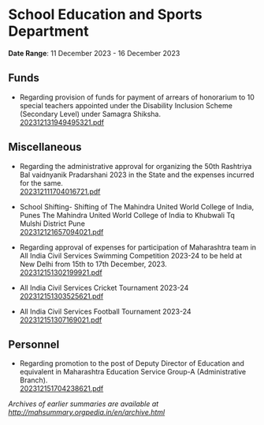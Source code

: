 # School Education and Sports Department

**Date Range**: 11 December 2023 - 16 December 2023


## Funds
- Regarding provision of funds for payment of arrears of honorarium to 10 special teachers appointed under the Disability Inclusion Scheme (Secondary Level) under Samagra Shiksha.\
  [202312131949495321.pdf](https://gr.maharashtra.gov.in/Site/Upload/Government%20Resolutions/English/202312131949495321.pdf)

## Miscellaneous
- Regarding the administrative approval for organizing the 50th Rashtriya Bal vaidnyanik Pradarshani 2023 in the State and the expenses incurred for the same.\
  [202312111704016721.pdf](https://gr.maharashtra.gov.in/Site/Upload/Government%20Resolutions/English/202312111704016721.pdf)

- School Shifting- Shifting of The Mahindra United World College of India, Punes The Mahindra United World College of India to Khubwali Tq Mulshi District Pune\
  [202312121657094021.pdf](https://gr.maharashtra.gov.in/Site/Upload/Government%20Resolutions/English/202312121657094021.pdf)

- Regarding approval of expenses for participation of Maharashtra team in All India Civil Services Swimming Competition 2023-24 to be held at New Delhi from 15th to 17th December, 2023.\
  [202312151302199921.pdf](https://gr.maharashtra.gov.in/Site/Upload/Government%20Resolutions/English/202312151302199921.pdf)

- All India Civil Services Cricket Tournament 2023-24\
  [202312151303525621.pdf](https://gr.maharashtra.gov.in/Site/Upload/Government%20Resolutions/English/202312151303525621.pdf)

- All India Civil Services Football Tournament 2023-24\
  [202312151307169021.pdf](https://gr.maharashtra.gov.in/Site/Upload/Government%20Resolutions/English/202312151307169021.pdf)

## Personnel
- Regarding promotion to the post of Deputy Director of Education and equivalent in Maharashtra Education Service Group-A (Administrative Branch).\
  [202312151704238621.pdf](https://gr.maharashtra.gov.in/Site/Upload/Government%20Resolutions/English/202312151704238621.pdf)


*Archives of earlier summaries are available at http://mahsummary.orgpedia.in/en/archive.html*
